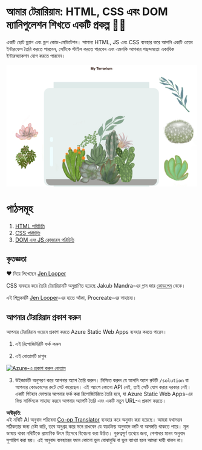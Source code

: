 <!--
CO_OP_TRANSLATOR_METADATA:
{
  "original_hash": "7965cd2bc5dc92ad888dc4c6ab2ab70a",
  "translation_date": "2025-08-25T21:04:20+00:00",
  "source_file": "3-terrarium/README.md",
  "language_code": "bn"
}
-->
# আমার টেরারিয়াম: HTML, CSS এবং DOM ম্যানিপুলেশন শিখতে একটি প্রকল্প 🌵🌱

একটি ছোট ড্র্যাগ এবং ড্রপ কোড-মেডিটেশন। সামান্য HTML, JS এবং CSS ব্যবহার করে আপনি একটি ওয়েব ইন্টারফেস তৈরি করতে পারবেন, সেটিকে স্টাইল করতে পারবেন এবং এমনকি আপনার পছন্দমতো একাধিক ইন্টারঅ্যাকশন যোগ করতে পারবেন।

![আমার টেরারিয়াম](../../../translated_images/screenshot_gray.0c796099a1f9f25e40aa55ead81f268434c00af30d7092490759945eda63067d.bn.png)

# পাঠসমূহ

1. [HTML পরিচিতি](./1-intro-to-html/README.md)
2. [CSS পরিচিতি](./2-intro-to-css/README.md)
3. [DOM এবং JS ক্লোজারস পরিচিতি](./3-intro-to-DOM-and-closures/README.md)

## কৃতজ্ঞতা

♥️ দিয়ে লিখেছেন [Jen Looper](https://www.twitter.com/jenlooper)

CSS ব্যবহার করে তৈরি টেরারিয়ামটি অনুপ্রাণিত হয়েছে Jakub Mandra-এর গ্লাস জার [কোডপেন](https://codepen.io/Rotarepmi/pen/rjpNZY) থেকে।

এই শিল্পকর্মটি [Jen Looper](http://jenlooper.com)-এর হাতে আঁকা, Procreate-এর সাহায্যে।

## আপনার টেরারিয়াম প্রকাশ করুন

আপনার টেরারিয়াম ওয়েবে প্রকাশ করতে Azure Static Web Apps ব্যবহার করতে পারেন।

1. এই রিপোজিটরিটি ফর্ক করুন

2. এই বোতামটি চাপুন

[![Azure-এ প্রকাশ করুন বোতাম](https://aka.ms/deploytoazurebutton)](https://portal.azure.com/?feature.customportal=false&WT.mc_id=academic-77807-sagibbon#create/Microsoft.StaticApp)

3. উইজার্ডটি অনুসরণ করে আপনার অ্যাপ তৈরি করুন। নিশ্চিত করুন যে আপনি অ্যাপ রুটটি `/solution` বা আপনার কোডবেসের রুটে সেট করেছেন। এই অ্যাপে কোনো API নেই, তাই সেটি যোগ করার দরকার নেই। একটি গিটহাব ফোল্ডার আপনার ফর্ক করা রিপোজিটরিতে তৈরি হবে, যা Azure Static Web Apps-এর বিল্ড সার্ভিসকে সাহায্য করবে আপনার অ্যাপটি তৈরি এবং একটি নতুন URL-এ প্রকাশ করতে।

**অস্বীকৃতি**:  
এই নথিটি AI অনুবাদ পরিষেবা [Co-op Translator](https://github.com/Azure/co-op-translator) ব্যবহার করে অনুবাদ করা হয়েছে। আমরা যথাসম্ভব সঠিকতার জন্য চেষ্টা করি, তবে অনুগ্রহ করে মনে রাখবেন যে স্বয়ংক্রিয় অনুবাদে ত্রুটি বা অসঙ্গতি থাকতে পারে। মূল ভাষায় থাকা নথিটিকে প্রামাণিক উৎস হিসেবে বিবেচনা করা উচিত। গুরুত্বপূর্ণ তথ্যের জন্য, পেশাদার মানব অনুবাদ সুপারিশ করা হয়। এই অনুবাদ ব্যবহারের ফলে কোনো ভুল বোঝাবুঝি বা ভুল ব্যাখ্যা হলে আমরা দায়ী থাকব না।